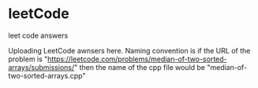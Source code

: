 # leetCode
leet code answers

Uploading LeetCode awnsers here. Naming convention is if the URL of the problem is 
"https://leetcode.com/problems/median-of-two-sorted-arrays/submissions/" 
then the name of the cpp file would be 
"median-of-two-sorted-arrays.cpp"
